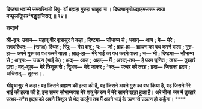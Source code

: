**दिष्ट्या भवान्मे समवस्थितो रिपु-** **र्यो ब्रह्महा गुरुहा भ्रातृहा च ।** **दिष्ट्यानृणोऽद्याहमसत्तम त्वया** **मच्छूलनिॢभन्न²षद्धृदाचिरात् ॥ १४॥** 

**शब्दार्थ** 

**श्री-वृत्र: उवाच—** **महान् वीर वृत्रासुर ने कहा** **; दिष्ट्या—** **सौभाग्य से** **; भवान्—** **आप** **; मे—** **मेरे** **; समवस्थित:—** **(समक्ष)** **स्थित** **; रिपु:—** **मेरा शत्रु** **; य:—** **जो** **; ब्रह्म-हा—** **ब्राह्मण का वध करने वाला** **; गुरु-हा—** **अपने गुरु का वध करने वाला** **;** **भ्रातृ-हा—** **मेरे भाई का वध करने वाला** **; च—** **भी** **; दिष्ट्या—** **सौभाग्य से** **; अनृण:—** **उऋण (भाई के)** **; अद्य—** **आज** **;** **अहम्—** **मैं** **; असत्-तम—** **हे परम घृणित** **; त्वया—** **तुश्हारे द्वारा** **; मत्-शूल—** **मेरे त्रिशूल से** **; निॢभन्न—** **भेदे जाकर** **; ²षत्—** **पत्थर की तरह** **; हृदा—** **जिसका हृदय** **; अचिरात्—** **तुरन्त।** **.** 

**श्रीवृत्रासुर ने कहा : वह जिसने ब्राह्मण की हत्या की है, वह जिसने अपने गुरु का वध** **किया है, वह जिसने मेरे भाई की हत्या की है, इस समय सौभाग्यवश मेरे शत्रु के रूप में मेरे** **सामने खड़ा हुआ है। अरे नीच! जब मैं तुश्हारे पत्थर-स²श हृदय को अपने त्रिशूल से भेद** **डालूँगा तब मैं अपने भाई के ऋण से उऋण हो सकूँगा।** **** 